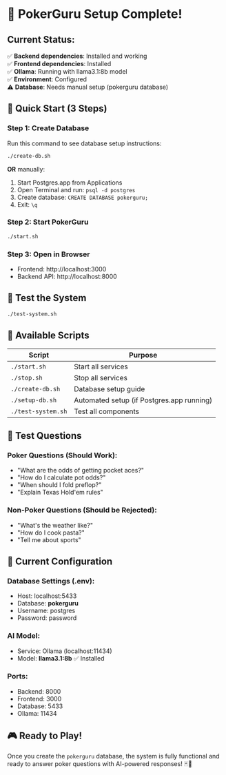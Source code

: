 # 🎉 PokerGuru Setup Complete!

## Current Status:
✅ **Backend dependencies**: Installed and working  
✅ **Frontend dependencies**: Installed  
✅ **Ollama**: Running with llama3.1:8b model  
✅ **Environment**: Configured  
⚠️ **Database**: Needs manual setup (pokerguru database)  

## 🚀 Quick Start (3 Steps)

### Step 1: Create Database
Run this command to see database setup instructions:
```bash
./create-db.sh
```

**OR** manually:
1. Start Postgres.app from Applications
2. Open Terminal and run: `psql -d postgres`
3. Create database: `CREATE DATABASE pokerguru;`
4. Exit: `\q`

### Step 2: Start PokerGuru
```bash
./start.sh
```

### Step 3: Open in Browser
- Frontend: http://localhost:3000
- Backend API: http://localhost:8000

## 🧪 Test the System
```bash
./test-system.sh
```

## 📁 Available Scripts

| Script | Purpose |
|--------|---------|
| `./start.sh` | Start all services |
| `./stop.sh` | Stop all services |
| `./create-db.sh` | Database setup guide |
| `./setup-db.sh` | Automated setup (if Postgres.app running) |
| `./test-system.sh` | Test all components |

## 🎯 Test Questions

### Poker Questions (Should Work):
- "What are the odds of getting pocket aces?"
- "How do I calculate pot odds?"
- "When should I fold preflop?"
- "Explain Texas Hold'em rules"

### Non-Poker Questions (Should be Rejected):
- "What's the weather like?"
- "How do I cook pasta?"
- "Tell me about sports"

## 🔧 Current Configuration

### Database Settings (.env):
- Host: localhost:5433
- Database: **pokerguru**
- Username: postgres
- Password: password

### AI Model:
- Service: Ollama (localhost:11434)
- Model: **llama3.1:8b** ✅ Installed

### Ports:
- Backend: 8000
- Frontend: 3000
- Database: 5433
- Ollama: 11434

## 🎮 Ready to Play!

Once you create the `pokerguru` database, the system is fully functional and ready to answer poker questions with AI-powered responses! 🃏🎰
